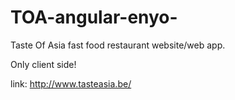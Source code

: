 TOA-angular-enyo-
=================

Taste Of Asia fast food restaurant website/web app.

Only client side!

link: http://www.tasteasia.be/
